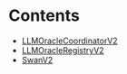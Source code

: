 

# Contents
- [LLMOracleCoordinatorV2](LLMOracleCoordinatorV2.sol/contract.LLMOracleCoordinatorV2.md)
- [LLMOracleRegistryV2](LLMOracleRegistryV2.sol/contract.LLMOracleRegistryV2.md)
- [SwanV2](SwanV2.sol/contract.SwanV2.md)
